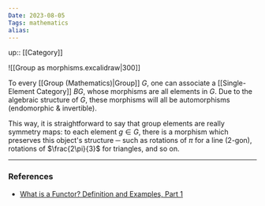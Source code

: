 ```yaml
---
Date: 2023-08-05
Tags: mathematics
alias: 
---
```

up:: [[Category]]

![[Group as morphisms.excalidraw|300]]

To every [[Group (Mathematics)|Group]] $G$, one can associate a [[Single-Element Category]] $BG$, whose morphisms are all elements in $G$. Due to the algebraic structure of $G$, these morphisms will all be automorphisms (endomorphic & invertible). 

This way, it is straightforward to say that group elements are really symmetry maps: to each element $g \in G$, there is a morphism which preserves this object's structure ─ such as rotations of $\pi$ for a line ($2$-gon), rotations of $\frac{2\pi}{3}$ for triangles, and so on.

---
### References
- [What is a Functor? Definition and Examples, Part 1](https://www.math3ma.com/blog/what-is-a-functor-part-1)